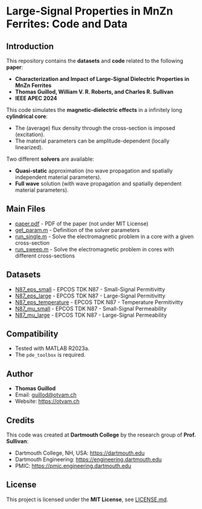 # Large-Signal Properties in MnZn Ferrites: Code and Data

## Introduction

This repository contains the **datasets** and **code** related to the following **paper**:
* **Characterization and Impact of Large-Signal Dielectric Properties in MnZn Ferrites**
* **Thomas Guillod, William V. R. Roberts, and Charles R. Sullivan**
* **IEEE APEC 2024**

This code simulates the **magnetic-dielectric effects** in a infinitely long **cylindrical core**:
* The (average) flux density through the cross-section is imposed (excitation).
* The material parameters can be amplitude-dependent (locally linearized).

Two different **solvers** are available:
* **Quasi-static** approximation (no wave propagation and spatially independent material parameters).
* **Full wave** solution (with wave propagation and spatially dependent material parameters).

## Main Files

* [paper.pdf](paper.pdf) - PDF of the paper (not under MIT License) 
* [get_param.m](get_param.m) - Definition of the solver parameters
* [run_single.m](run_single.m) - Solve the electromagnetic problem in a core with a given cross-section 
* [run_sweep.m](run_sweep.m) - Solve the electromagnetic problem in cores with different cross-sections

## Datasets

* [N87_eps_small](dataset/N87_eps_small) - EPCOS TDK N87 - Small-Signal Permitivitty
* [N87_eps_large](dataset/N87_eps_large) - EPCOS TDK N87 - Large-Signal Permitivitty
* [N87_eps_temperature](dataset/N87_eps_temperature) - EPCOS TDK N87 - Temperature Permitivitty
* [N87_mu_small](dataset/N87_mu_small) - EPCOS TDK N87 - Small-Signal Permeability
* [N87_mu_large](dataset/N87_mu_large) - EPCOS TDK N87 - Large-Signal Permeability

## Compatibility

* Tested with MATLAB R2023a.
* The `pde_toolbox` is required.

## Author

* **Thomas Guillod**
* Email: guillod@otvam.ch
* Website: https://otvam.ch

## Credits

This code was created at **Dartmouth College** by the research group of **Prof. Sullivan**:
* Dartmouth College, NH, USA: https://dartmouth.edu
* Dartmouth Engineering: https://engineering.dartmouth.edu
* PMIC: https://pmic.engineering.dartmouth.edu

## License

This project is licensed under the **MIT License**, see [LICENSE.md](LICENSE.md).
